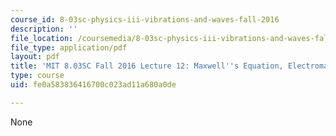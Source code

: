 ```yaml
---
course_id: 8-03sc-physics-iii-vibrations-and-waves-fall-2016
description: ''
file_location: /coursemedia/8-03sc-physics-iii-vibrations-and-waves-fall-2016/fe0a583836416700c023ad11a680a0de_MIT8_03SCF16_Lec12.pdf
file_type: application/pdf
layout: pdf
title: 'MIT 8.03SC Fall 2016 Lecture 12: Maxwell''s Equation, Electromagnetic Waves'
type: course
uid: fe0a583836416700c023ad11a680a0de

---
```

None